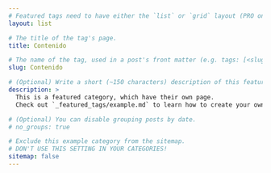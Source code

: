 ```yaml
---
# Featured tags need to have either the `list` or `grid` layout (PRO only).
layout: list

# The title of the tag's page.
title: Contenido

# The name of the tag, used in a post's front matter (e.g. tags: [<slug>]).
slug: Contenido

# (Optional) Write a short (~150 characters) description of this featured tag.
description: >
  This is a featured category, which have their own page.
  Check out `_featured_tags/example.md` to learn how to create your own.

# (Optional) You can disable grouping posts by date.
# no_groups: true

# Exclude this example category from the sitemap.
# DON'T USE THIS SETTING IN YOUR CATEGORIES!
sitemap: false
---
```

